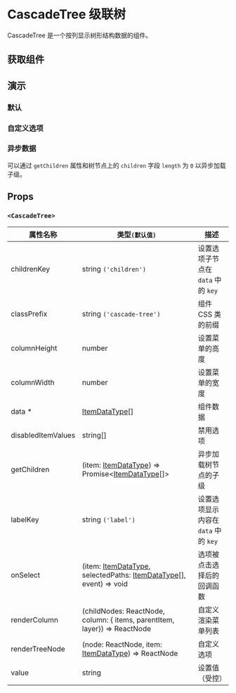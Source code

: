 # CascadeTree 级联树

CascadeTree 是一个按列显示树形结构数据的组件。

## 获取组件

<!--{include:<import-guide>}-->

## 演示

### 默认

<!--{include:`basic.md`}-->

### 自定义选项

<!--{include:`custom.md`}-->

### 异步数据

可以通过 `getChildren` 属性和树节点上的 `children` 字段 `length` 为 `0` 以异步加载子级。

<!--{include:`async.md`}-->

## Props

### `<CascadeTree>`

<!-- prettier-sort-markdown-table -->

| 属性名称           | 类型`(默认值)`                                                                     | 描述                                 |
| ------------------ | ---------------------------------------------------------------------------------- | ------------------------------------ |
| childrenKey        | string `('children')`                                                              | 设置选项子节点在 `data` 中的 `key`   |
| classPrefix        | string `('cascade-tree')`                                                          | 组件 CSS 类的前缀                    |
| columnHeight       | number                                                                             | 设置菜单的高度                       |
| columnWidth        | number                                                                             | 设置菜单的宽度                       |
| data \*            | [ItemDataType][item][]                                                             | 组件数据                             |
| disabledItemValues | string[]                                                                           | 禁用选项                             |
| getChildren        | (item: [ItemDataType][item]) => Promise&lt;[ItemDataType][item][]&gt;              | 异步加载树节点的子级                 |
| labelKey           | string `('label')`                                                                 | 设置选项显示内容在 `data` 中的 `key` |
| onSelect           | (item: [ItemDataType][item], selectedPaths: [ItemDataType][item][], event) => void | 选项被点击选择后的回调函数           |
| renderColumn       | (childNodes: ReactNode, column: { items, parentItem, layer}) => ReactNode          | 自定义渲染菜单列表                   |
| renderTreeNode     | (node: ReactNode, item: [ItemDataType][item]) => ReactNode                         | 自定义选项                           |
| value              | string                                                                             | 设置值（受控）                       |

<!--{include:(_common/types/item-data-type.md)}-->

[item]: #code-ts-item-data-type-code
